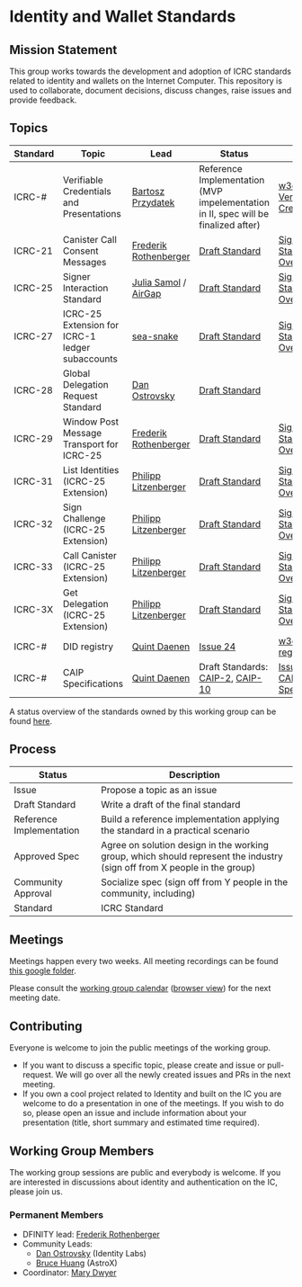 # Identity and Wallet Standards

## Mission Statement
This group works towards the development and adoption of ICRC standards related to identity and wallets on the Internet Computer. This repository is used to collaborate, document decisions, discuss changes, raise issues and provide feedback.

## Topics
| Standard | Topic                                           | Lead                                                                    | Status                                                                                                                            | Links                                                                                                                                      |
|----------|-------------------------------------------------|-------------------------------------------------------------------------|-----------------------------------------------------------------------------------------------------------------------------------|--------------------------------------------------------------------------------------------------------------------------------------------| 
| ICRC-#   | Verifiable Credentials and Presentations        | [Bartosz Przydatek](https://github.com/przydatek)                       | Reference Implementation (MVP impelementation in II, spec will be finalized after)                                                | [w3c Verifiable Credentials](https://www.w3.org/TR/vc-data-model/)                                                                         |
| ICRC-21  | Canister Call Consent Messages                  | [Frederik Rothenberger](https://github.com/frederikrothenberger)        | [Draft Standard](https://github.com/dfinity/wg-identity-authentication/blob/main/topics/icrc_21_consent_msg.md)                   | [Signer Standards Overview](https://github.com/dfinity/wg-identity-authentication/blob/main/topics/signer_standards_overview.md)           |
| ICRC-25  | Signer Interaction Standard                     | [Julia Samol](https://github.com/jsamol) / [AirGap](https://airgap.it/) | [Draft Standard](https://github.com/dfinity/wg-identity-authentication/blob/main/topics/icrc_25_signer_interaction_standard.md)   | [Signer Standards Overview](https://github.com/dfinity/wg-identity-authentication/blob/main/topics/signer_standards_overview.md)           |
| ICRC-27  | ICRC-25 Extension for ICRC-1 ledger subaccounts | [sea-snake](https://github.com/sea-snake)                               | [Draft Standard](https://github.com/dfinity/wg-identity-authentication/pull/47)                                                   | [Signer Standards Overview](https://github.com/dfinity/wg-identity-authentication/blob/main/topics/signer_standards_overview.md)           | 
| ICRC-28  | Global Delegation Request Standard              | [Dan Ostrovsky](https://github.com/dostro)                              | [Draft Standard](https://github.com/dfinity/ICRC/issues/32)                                                                       |                                                                                                                                            |
| ICRC-29  | Window Post Message Transport for ICRC-25       | [Frederik Rothenberger](https://github.com/frederikrothenberger)        | [Draft Standard](https://github.com/dfinity/wg-identity-authentication/blob/main/topics/icrc_29_window_post_message_transport.md) | [Signer Standards Overview](https://github.com/dfinity/wg-identity-authentication/blob/main/topics/signer_standards_overview.md)           |
| ICRC-31  | List Identities (ICRC-25 Extension)             | [Philipp Litzenberger](https://github.com/plitzenberger)                | [Draft Standard](https://github.com/dfinity/wg-identity-authentication/blob/main/topics/icrc_31_get_principals.md)               | [Signer Standards Overview](https://github.com/dfinity/wg-identity-authentication/blob/main/topics/signer_standards_overview.md)           |
| ICRC-32  | Sign Challenge (ICRC-25 Extension)              | [Philipp Litzenberger](https://github.com/plitzenberger)                | [Draft Standard](https://github.com/dfinity/wg-identity-authentication/blob/main/topics/icrc_32_sign_challenge.md)                | [Signer Standards Overview](https://github.com/dfinity/wg-identity-authentication/blob/main/topics/signer_standards_overview.md)           |
| ICRC-33  | Call Canister (ICRC-25 Extension)               | [Philipp Litzenberger](https://github.com/plitzenberger)                | [Draft Standard](https://github.com/dfinity/wg-identity-authentication/blob/main/topics/icrc_33_call_canister.md)                | [Signer Standards Overview](https://github.com/dfinity/wg-identity-authentication/blob/main/topics/signer_standards_overview.md)           |
| ICRC-3X  | Get Delegation (ICRC-25 Extension)              | [Philipp Litzenberger](https://github.com/plitzenberger)                | [Draft Standard](https://github.com/dfinity/wg-identity-authentication/blob/main/topics/icrc_3x_get_delegation.md)                | [Signer Standards Overview](https://github.com/dfinity/wg-identity-authentication/blob/main/topics/signer_standards_overview.md)           |
| ICRC-#   | DID registry                                    | [Quint Daenen](https://github.com/q-uint)                               | [Issue 24](https://github.com/dfinity/wg-identity-authentication/issues/26)                                                       | [w3c DID registries](https://www.w3.org/TR/did-spec-registries/)                                                                           |
| ICRC-#   | CAIP Specifications                             | [Quint Daenen](https://github.com/q-uint)                               | Draft Standards: [CAIP-2](https://github.com/icvc/icp-namespace/pull/1), [CAIP-10](https://github.com/icvc/icp-namespace/pull/2)  | [Issue 25](https://github.com/dfinity/wg-identity-authentication/issues/25), [CAIP Specifications](https://github.com/ChainAgnostic/CAIPs) |

A status overview of the standards owned by this working group can be found [here](https://github.com/orgs/dfinity/projects/31/views/1).

## Process
| Status                   | Description                                                                                                              |
|--------------------------|--------------------------------------------------------------------------------------------------------------------------|
| Issue                    | Propose a topic as an issue                                                                                              |
| Draft Standard           | Write a draft of the final standard                                                                                      |
| Reference Implementation | Build a reference implementation applying the standard in a practical scenario                                           |
| Approved Spec            | Agree on solution design in the working group, which should represent the industry (sign off from X people in the group) |
| Community Approval       | Socialize spec (sign off from Y people in the community, including)                                                      |
| Standard                 | ICRC Standard                                                                                                            |

## Meetings

Meetings happen every two weeks. All meeting recordings can be found [this google folder](https://drive.google.com/drive/folders/14unuYLiYtUeOw47eRwYnB4FCa9YPr6zv).

Please consult the [working group calendar](https://calendar.google.com/calendar/u/0?cid=Y19jZ29lcTkxN3JwZWFwN3ZzZTNpczFobDMxMEBncm91cC5jYWxlbmRhci5nb29nbGUuY29t) ([browser view](https://calendar.google.com/calendar/embed?src=c_cgoeq917rpeap7vse3is1hl310%40group.calendar.google.com&ctz=Europe%2FZurich)) for the next meeting date.

## Contributing

Everyone is welcome to join the public meetings of the working group.
* If you want to discuss a specific topic, please create and issue or pull-request. We will go over all the newly created issues and PRs in the next meeting.
* If you own a cool project related to Identity and built on the IC you are welcome to do a presentation in one of the meetings. If you wish to do so, please open an issue and include information about your presentation (title, short summary and estimated time required). 

## Working Group Members

The working group sessions are public and everybody is welcome. If you are interested in discussions about identity and authentication on the IC, please join us.

### Permanent Members
* DFINITY lead: [Frederik Rothenberger](https://github.com/frederikrothenberger)
* Community Leads:
  * [Dan Ostrovsky](https://github.com/dostro) (Identity Labs)
  * [Bruce Huang](https://github.com/brutoshi) (AstroX)
* Coordinator: [Mary Dwyer](https://github.com/marydwyer)











                                                                                                                                                                                                                                                                                                    
